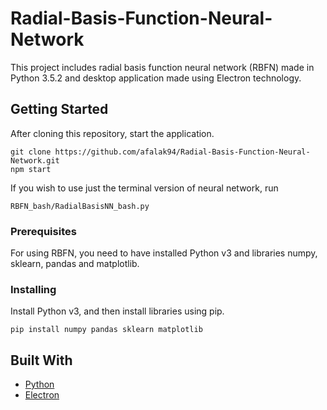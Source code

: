 # Radial-Basis-Function-Neural-Network

This project includes radial basis function neural network (RBFN) made in Python 3.5.2 and desktop application made using Electron technology.

## Getting Started

After cloning this repository, start the application.
```
git clone https://github.com/afalak94/Radial-Basis-Function-Neural-Network.git
npm start
```

If you wish to use just the terminal version of neural network, run 
```
RBFN_bash/RadialBasisNN_bash.py
```

### Prerequisites

For using RBFN, you need to have installed Python v3 and libraries numpy, sklearn, pandas and matplotlib.

### Installing

Install Python v3, and then install libraries using pip.
```
pip install numpy pandas sklearn matplotlib
```

## Built With

* [Python](https://www.python.org/)
* [Electron](https://electronjs.org/)
